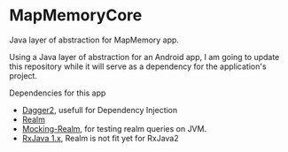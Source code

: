 # MapMemoryCore
Java layer of abstraction for MapMemory app.

Using a Java layer of abstraction for an Android app, I am going to update this repository while it will serve as a dependency for the application's project. 

Dependencies for this app
  * [Dagger2](https://google.github.io/dagger/), usefull for Dependency Injection
  * [Realm](https://realm.io/docs/java/latest/)
  * [Mocking-Realm](https://github.com/juanmendez/Mocking-Realm/), for testing realm queries on JVM.  
  * [RxJava 1.x](https://github.com/ReactiveX/RxJava), Realm is not fit yet for RxJava2
